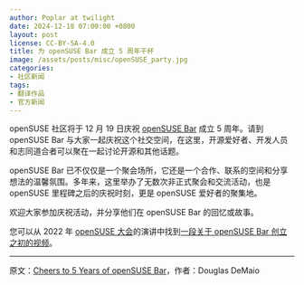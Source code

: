 ```yaml
---
author: Poplar at twilight
date: 2024-12-18 07:00:00 +0800
layout: post
license: CC-BY-SA-4.0
title: 为 openSUSE Bar 成立 5 周年干杯
image: /assets/posts/misc/openSUSE_party.jpg
categories:
- 社区新闻
tags:
- 翻译作品
- 官方新闻
---
```


openSUSE 社区将于 12 月 19 日庆祝 [openSUSE Bar] 成立 5 周年。请到 openSUSE Bar 与大家一起庆祝这个社交空间，在这里，开源爱好者、开发人员和志同道合者可以聚在一起讨论开源和其他话题。

[openSUSE Bar]: https://meet.opensuse.org/bar

openSUSE Bar 已不仅仅是一个聚会场所，它还是一个合作、联系的空间和分享想法的温馨氛围。多年来，这里举办了无数次非正式聚会和交流活动，也是 openSUSE 里程碑之后的庆祝时刻，更是 openSUSE 爱好者的聚集地。

欢迎大家参加庆祝活动，并分享他们在 openSUSE Bar 的回忆或故事。

您可以从 2022 年 [openSUSE 大会]的演讲中找到[一段关于 openSUSE Bar 创立之初的视频]。

[openSUSE 大会]: https://events.opensuse.org/
[一段关于 openSUSE Bar 创立之初的视频]: https://youtu.be/YmnawYltDSQ?si=mjH9oJGM3wxgnUfq

----

原文：[Cheers to 5 Years of openSUSE Bar](https://news.opensuse.org/2024/12/17/five-years-of-os-bar/)，作者：Douglas DeMaio